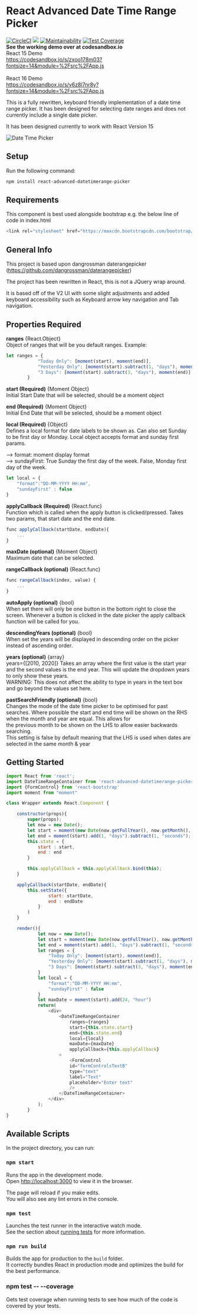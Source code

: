 # React Advanced  Date Time Range Picker
[![CircleCI](https://circleci.com/gh/v0ltoz/react-datetimepicker.svg?style=svg)](https://circleci.com/gh/v0ltoz/react-datetimepicker)
[![](https://badge.fury.io/js/react-advanced-datetimerange-picker.svg)](https://www.npmjs.com/package/react-advanced-datetimerange-picker)
[![Maintainability](https://api.codeclimate.com/v1/badges/3b5c72752ef7cf3932b9/maintainability)](https://codeclimate.com/github/v0ltoz/react-datetimepicker/maintainability)
[![Test Coverage](https://api.codeclimate.com/v1/badges/3b5c72752ef7cf3932b9/test_coverage)](https://codeclimate.com/github/v0ltoz/react-datetimepicker/test_coverage)
<br>
<b>
See the working demo over at codesandbox.io
</b>
<br>
React 15 Demo
<br>
https://codesandbox.io/s/zxoo178m03?fontsize=14&module=%2Fsrc%2FApp.js
<br>
<br>
React 16 Demo
<br>
https://codesandbox.io/s/v6z8l7nr8y?fontsize=14&module=%2Fsrc%2FApp.js

This is a fully rewritten, keyboard friendly implementation of a date time range picker. It has been designed for selecting date ranges and does not currently include a single date picker.

It has been designed currently to work with React Version 15

![Date Time Picker](https://raw.githubusercontent.com/v0ltoz/react-datetimepicker/master/public/Date_Picker_Image.png)





## Setup
Run the following command:
```bash
npm install react-advanced-datetimerange-picker
```

## Requirements

This component is best used alongside bootstrap e.g. the below line of code in index.html
```js
<link rel="stylesheet" href="https://maxcdn.bootstrapcdn.com/bootstrap/3.3.7/css/bootstrap.min.css" integrity="sha384-BVYiiSIFeK1dGmJRAkycuHAHRg32OmUcww7on3RYdg4Va+PmSTsz/K68vbdEjh4u" crossorigin="anonymous">
```
## General Info

This project is based upon dangrossman daterangepicker (https://github.com/dangrossman/daterangepicker)

The project has been rewritten in React, this is not a JQuery wrap around. 

It is based off of the V2 UI with some slight adjustments and added keyboard accessibility such as Keyboard arrow key navigation and Tab navigation. 

## Properties Required

**ranges** {React.Object}  
Object of ranges that will be you default ranges. Example:
```js
let ranges = {
            "Today Only": [moment(start), moment(end)],
            "Yesterday Only": [moment(start).subtract(1, "days"), moment(end).subtract(1, "days")],
            "3 Days": [moment(start).subtract(3, "days"), moment(end)]
        }
```
**start (Required)** {Moment Object}  
Initial Start Date that will be selected, should be a moment object

**end (Required)** {Moment Object}  
Initial End Date that will be selected, should be a moment object

**local (Required)** {Object}  
Defines a local format for date labels to be shown as. Can also set Sunday to be first day or Monday. Local object accepts format and sunday first params. 

--> format: moment display format <br>
--> sundayFirst: True Sunday the first day of the week. False, Monday first day of the week. 

```js
let local = {
    "format":"DD-MM-YYYY HH:mm",
    "sundayFirst" : false
}
```

**applyCallback (Required)** {React.func} <br>
Function which is called when the apply button is clicked/pressed. Takes two params, that start date and the end date.

```js
func applyCallback(startDate, endDate){
    ... 
}
```

**maxDate (optional)** {Moment Object} <br>
Maximum date that can be selected. 

**rangeCallback (optional)** {React.func} <br>
```js
func rangeCallback(index, value) {
    ...
}
```

**autoApply (optional)** {bool} <br>
When set there will only be one button in the bottom right to close the screen. 
Whenever a button is clicked in the date picker the apply callback
function will be called for you.

**descendingYears (optional)** {bool} <br>
When set the years will be displayed in descending order on the picker instead of ascending order.

**years (optional)** {array} <br>
years={[2010, 2020]}
Takes an array where the first value is the start year and the second values is the end year. This will 
update the dropdown years to only show these years. 
<br> WARNING: This does not affect the ability to type in years in the text box and go beyond the values set here.

**pastSearchFriendly (optional)** {bool} <br>
Changes the mode of the date time picker to be optimised for past searches.
Where possible the start and end time will be shown on the RHS 
when the month and year are equal. This allows for  
the previous month to be shown on the LHS to allow easier backwards searching. 
<br>
This setting is false by default meaning that the LHS is used when dates are selected in the same month & year 

## Getting Started

```js
import React from 'react';
import DateTimeRangeContainer from 'react-advanced-datetimerange-picker'
import {FormControl} from 'react-bootstrap'
import moment from "moment"

class Wrapper extends React.Component {

    constructor(props){
        super(props);
        let now = new Date();
        let start = moment(new Date(now.getFullYear(), now.getMonth(), now.getDate(), 0,0,0,0));
        let end = moment(start).add(1, "days").subtract(1, "seconds");
        this.state = {
            start : start,
            end : end
        }

        this.applyCallback = this.applyCallback.bind(this);
    }

    applyCallback(startDate, endDate){
        this.setState({
                start: startDate,
                end : endDate
            }
        )
    }

    render(){
            let now = new Date();
            let start = moment(new Date(now.getFullYear(), now.getMonth(), now.getDate(), 0,0,0,0));
            let end = moment(start).add(1, "days").subtract(1, "seconds");
            let ranges = {
                "Today Only": [moment(start), moment(end)],
                "Yesterday Only": [moment(start).subtract(1, "days"), moment(end).subtract(1, "days")],
                "3 Days": [moment(start).subtract(3, "days"), moment(end)]
            }
            let local = {
                "format":"DD-MM-YYYY HH:mm",
                "sundayFirst" : false
            }
            let maxDate = moment(start).add(24, "hour")
            return(
                <div>
                    <DateTimeRangeContainer 
                        ranges={ranges}
                        start={this.state.start}
                        end={this.state.end}
                        local={local}
                        maxDate={maxDate}
                        applyCallback={this.applyCallback}
                    >    
                        <FormControl
                        id="formControlsTextB"
                        type="text"
                        label="Text"
                        placeholder="Enter text"
                        /> 
                    </DateTimeRangeContainer>
                </div>
            );
        }
}
```


## Available Scripts

In the project directory, you can run:

### `npm start`

Runs the app in the development mode.<br>
Open [http://localhost:3000](http://localhost:3000) to view it in the browser.

The page will reload if you make edits.<br>
You will also see any lint errors in the console.

### `npm test`

Launches the test runner in the interactive watch mode.<br>
See the section about [running tests](https://facebook.github.io/create-react-app/docs/running-tests) for more information.

### `npm run build`

Builds the app for production to the `build` folder.<br>
It correctly bundles React in production mode and optimizes the build for the best performance.

### npm test -- --coverage

Gets test coverage when running tests to see how much of the code is covered by your tests.